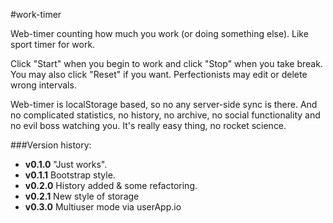 #work-timer

Web-timer counting how much you work (or doing something else). Like sport timer for work.

Click "Start" when you begin to work and click "Stop" when you take break. You may also click "Reset" if you want. Perfectionists may edit or delete wrong intervals.

Web-timer is localStorage based, so no any server-side sync is there. And no complicated statistics, no history, no archive, no social functionality and no evil boss watching you. It's really easy thing, no rocket science.

###Version history:

* __v0.1.0__ "Just works".
* __v0.1.1__ Bootstrap style.
* __v0.2.0__ History added & some refactoring.
* __v0.2.1__ New style of storage
* __v0.3.0__ Multiuser mode via userApp.io
